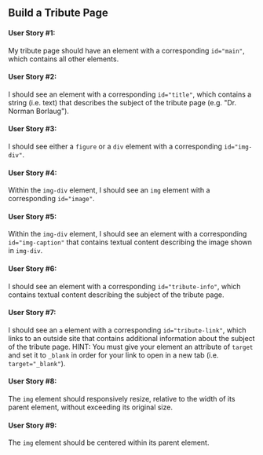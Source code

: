 ## Build a Tribute Page

#### User Story #1: 
My tribute page should have an element with a corresponding `id="main"`, which contains all other elements.

#### User Story #2:
I should see an element with a corresponding `id="title"`, which contains a string (i.e. text) that describes the subject of the tribute page (e.g. "Dr. Norman Borlaug").

#### User Story #3:
I should see either a `figure` or a `div` element with a corresponding `id="img-div"`.

#### User Story #4:
Within the `img-div` element, I should see an `img` element with a corresponding `id="image"`.

#### User Story #5:
Within the `img-div` element, I should see an element with a corresponding `id="img-caption"` that contains textual content describing the image shown in `img-div`.

#### User Story #6:
I should see an element with a corresponding `id="tribute-info"`, which contains textual content describing the subject of the tribute page.

#### User Story #7:
I should see an `a` element with a corresponding `id="tribute-link"`, which links to an outside site that contains additional information about the subject of the tribute page. HINT: You must give your element an attribute of `target` and set it to `_blank` in order for your link to open in a new tab (i.e. `target="_blank"`).

#### User Story #8:
The `img` element should responsively resize, relative to the width of its parent element, without exceeding its original size.

#### User Story #9:
The `img` element should be centered within its parent element.

